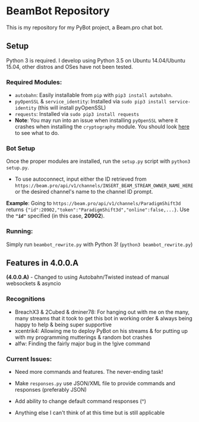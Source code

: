 # BeamBot Repository

This is my repository for my PyBot project, a Beam.pro chat bot.

## Setup

Python 3 is required. I develop using Python 3.5 on Ubuntu 14.04/Ubuntu 15.04, other distros and OSes have not been tested.

### Required Modules:

- `autobahn`: Easily installable from `pip` with `pip3 install autobahn`.
- `pyOpenSSL` & `service_identity`: Installed via `sudo pip3 install service-identity` (this will install pyOpenSSL)
- `requests`: Installed via `sudo pip3 install requests`
- **Note**: You may run into an issue when installing `pyOpenSSL` where it crashes when installing the `cryptography` module. You should look [here](http://stackoverflow.com/questions/22073516/failed-to-install-python-cryptography-package-with-pip-and-setup-py) to see what to do.

### Bot Setup

Once the proper modules are installed, run the `setup.py` script with `python3 setup.py`.

- To use autoconnect, input either the ID retrieved from `https://beam.pro/api/v1/channels/INSERT_BEAM_STREAM_OWNER_NAME_HERE` or the desired channel's name to the channel ID prompt.

 **Example**: Going to `https://beam.pro/api/v1/channels/ParadigmShift3d` returns `{"id":20902,"token":"ParadigmShift3d","online":false,...}`. Use the **`"id"`** specified (in this case, **20902**).

### Running:

Simply run `beambot_rewrite.py` with Python 3! (`python3 beambot_rewrite.py`)

## Features in 4.0.0.A

**(4.0.0.A)** - Changed to using Autobahn/Twisted instead of manual websockets & asyncio

### Recognitions
- BreachX3 & 2Cubed & dminer78: For hanging out with me on the many, many streams that it took to get this bot in working order & always being happy to help & being super supportive
- xcentrik4: Allowing me to deploy PyBot on his streams & for putting up with my programming mutterings & random bot crashes
- alfw: Finding the fairly major bug in the !give command

### Current Issues:

- Need more commands and features. The never-ending task!

- Make `responses.py` use JSON/XML file to provide commands and responses (preferably JSON)

- Add ability to change default command responses (^)

- Anything else I can't think of at this time but is still applicable
